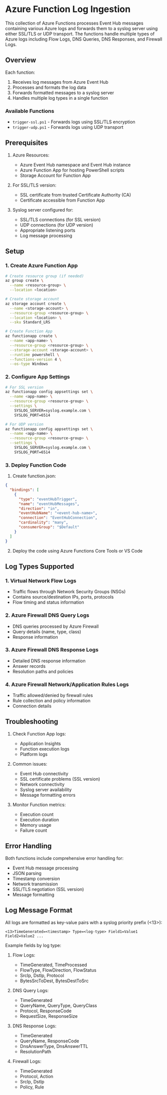 # Azure Function Log Ingestion

This collection of Azure Functions processes Event Hub messages containing various Azure logs and forwards them to a syslog server using either SSL/TLS or UDP transport. The functions handle multiple types of Azure logs including Flow Logs, DNS Queries, DNS Responses, and Firewall Logs.

## Overview

Each function:
1. Receives log messages from Azure Event Hub
2. Processes and formats the log data
3. Forwards formatted messages to a syslog server
4. Handles multiple log types in a single function

### Available Functions

- `trigger-ssl.ps1` - Forwards logs using SSL/TLS encryption
- `trigger-udp.ps1` - Forwards logs using UDP transport

## Prerequisites

1. Azure Resources:
   - Azure Event Hub namespace and Event Hub instance
   - Azure Function App for hosting PowerShell scripts
   - Storage Account for Function App

2. For SSL/TLS version:
   - SSL certificate from trusted Certificate Authority (CA)
   - Certificate accessible from Function App

3. Syslog server configured for:
   - SSL/TLS connections (for SSL version)
   - UDP connections (for UDP version)
   - Appropriate listening ports
   - Log message processing

## Setup

### 1. Create Azure Function App

```bash
# Create resource group (if needed)
az group create \
  --name <resource-group> \
  --location <location>

# Create storage account
az storage account create \
  --name <storage-account> \
  --resource-group <resource-group> \
  --location <location> \
  --sku Standard_LRS

# Create Function App
az functionapp create \
  --name <app-name> \
  --resource-group <resource-group> \
  --storage-account <storage-account> \
  --runtime powershell \
  --functions-version 4 \
  --os-type Windows
```

### 2. Configure App Settings

```bash
# For SSL version
az functionapp config appsettings set \
  --name <app-name> \
  --resource-group <resource-group> \
  --settings \
    SYSLOG_SERVER=syslog.example.com \
    SYSLOG_PORT=6514

# For UDP version
az functionapp config appsettings set \
  --name <app-name> \
  --resource-group <resource-group> \
  --settings \
    SYSLOG_SERVER=syslog.example.com \
    SYSLOG_PORT=6514
```

### 3. Deploy Function Code

1. Create function.json:
```json
{
  "bindings": [
    {
      "type": "eventHubTrigger",
      "name": "eventHubMessages",
      "direction": "in",
      "eventHubName": "<event-hub-name>",
      "connection": "EventHubConnection",
      "cardinality": "many",
      "consumerGroup": "$Default"
    }
  ]
}
```

2. Deploy the code using Azure Functions Core Tools or VS Code

## Log Types Supported

### 1. Virtual Network Flow Logs
- Traffic flows through Network Security Groups (NSGs)
- Contains source/destination IPs, ports, protocols
- Flow timing and status information

### 2. Azure Firewall DNS Query Logs
- DNS queries processed by Azure Firewall
- Query details (name, type, class)
- Response information

### 3. Azure Firewall DNS Response Logs
- Detailed DNS response information
- Answer records
- Resolution paths and policies

### 4. Azure Firewall Network/Application Rules Logs
- Traffic allowed/denied by firewall rules
- Rule collection and policy information
- Connection details

## Troubleshooting

1. Check Function App logs:
   - Application Insights
   - Function execution logs
   - Platform logs

2. Common issues:
   - Event Hub connectivity
   - SSL certificate problems (SSL version)
   - Network connectivity
   - Syslog server availability
   - Message formatting errors

3. Monitor Function metrics:
   - Execution count
   - Execution duration
   - Memory usage
   - Failure count

## Error Handling

Both functions include comprehensive error handling for:
- Event Hub message processing
- JSON parsing
- Timestamp conversion
- Network transmission
- SSL/TLS negotiation (SSL version)
- Message formatting

## Log Message Format

All logs are formatted as key-value pairs with a syslog priority prefix (<13>):

```
<13>TimeGenerated=<timestamp> Type=<log-type> Field1=Value1 Field2=Value2 ...
```

Example fields by log type:

1. Flow Logs:
   - TimeGenerated, TimeProcessed
   - FlowType, FlowDirection, FlowStatus
   - SrcIp, DstIp, Protocol
   - BytesSrcToDest, BytesDestToSrc

2. DNS Query Logs:
   - TimeGenerated
   - QueryName, QueryType, QueryClass
   - Protocol, ResponseCode
   - RequestSize, ResponseSize

3. DNS Response Logs:
   - TimeGenerated
   - QueryName, ResponseCode
   - DnsAnswerType, DnsAnswerTTL
   - ResolutionPath

4. Firewall Logs:
   - TimeGenerated
   - Protocol, Action
   - SrcIp, DstIp
   - Policy, Rule 